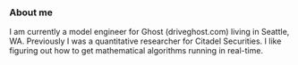 ### About me
I am currently a model engineer for Ghost (driveghost.com) living in Seattle, WA. Previously I was a quantitative researcher for Citadel Securities. I like figuring out how to get mathematical algorithms running in real-time.
